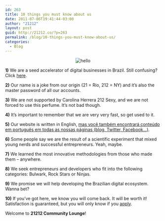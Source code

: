 ```yaml
---
id: 263
title: 10 things you must know about us
date: 2011-07-06T19:41:44-03:00
author: "21212"
layout: post
guid: http://21212.co/?p=263
permalink: /blog/10-things-you-must-know-about-us/
categories:
  - Blog
---
```

<p style="text-align: center">
  <img class="aligncenter size-full wp-image-274" src="{{ site.url }}/assets/wp-content/uploads/2011/07/hello1.png" alt="hello" srcset="{{ site.url }}/assets/wp-content/uploads/2011/07/hello1.png 350w, {{ site.url }}/assets/wp-content/uploads/2011/07/hello1-300x265.png 300w" sizes="(max-width: 350px) 100vw, 350px" />
</p>

**1)** We are a seed accelerator of digital businesses in Brazil. Still confusing? Click <a title="About" href="http://21212.com/about/" target="_blank">here</a>.

**2)** Our name is a joke from our origin (21 = Rio, 212 = NY) and it&#8217;s also the master password of all our accounts.

**3)** We are not supported by Carolina Herrera 212 Sexy, and we are not forced to use this perfume. It&#8217;s not bad though.

**4)** It&#8217;s important to remember that we are very very fast, so get used to it.<!--more ..on the edge of your seat? Click here to read more!-->



**5)** Our website is written in English, <a title=":)" href="http://goo.gl/eQ1ZB" target="_blank">mas você também encontrará conteúdo em português em todas as nossas páginas (blog, Twitter, Facebook&#8230;)</a>.

**6)** Some people say we are the result of a scientific experiment that mixed young nerds and successful entrepreneurs. Yeah, maybe.

**7)** We learned the most innovative methodologies from those who made them &#8211; anywhere.

**8)** We seek entrepreneurs and developers who fit into the following categories: Bulwark, Rock Stars or Ninjas.

**9)** We promise we will help developing the Brazilian digital ecosystem. Wanna bet?

**10)** If you&#8217;ve got here, we know you will come back. It will be worth it! Satisfaction is guaranteed, but you will only know if you <a title="Apply" href="http://21212.com/apply/" target="_blank">apply</a>.

Welcome to **21212 Community Lounge**!